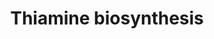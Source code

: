 ---
authors:
- Anwesha
- Eweitz
description: This event has been computationally inferred from an event that has been
  demonstrated in another species.<p>The inference is based on Ensembl Compara orthology
  projection. Briefly, reactions for which all involved PhysicalEntities (in input,
  output and catalyst) have a mapped ortholog or paralog are inferred to the other
  species. High-level events are also inferred for these events to allow for easier
  navigation.<p>Details of projection methods and parameters may be found <a href="/projection.html">here.</a><p>  Source:[http://plantreactome.gramene.org/
  Plant Reactome].
last-edited: 2021-05-26
organisms:
- Zea mays
redirect_from:
- /index.php/Pathway:WP3033
- /instance/WP3033
schema-jsonld:
- '@context': https://schema.org/
  '@id': https://wikipathways.github.io/pathways/WP3033.html
  '@type': Dataset
  creator:
    '@type': Organization
    name: WikiPathways
  description: This event has been computationally inferred from an event that has
    been demonstrated in another species.<p>The inference is based on Ensembl Compara
    orthology projection. Briefly, reactions for which all involved PhysicalEntities
    (in input, output and catalyst) have a mapped ortholog or paralog are inferred
    to the other species. High-level events are also inferred for these events to
    allow for easier navigation.<p>Details of projection methods and parameters may
    be found <a href="/projection.html">here.</a><p>  Source:[http://plantreactome.gramene.org/
    Plant Reactome].
  keywords:
  - 4-methyl-5-(beta-hydroxyethyl)thiazole
  - CO2
  - PPi
  - hydroxymethylpyrimidine
  - phosphate
  - D-glyceraldehyde-3-phosphate
  - TMP
  - 5-phosphate
  - ADP
  - synthase
  - 1-deoxy-D-xylulose-5-phosphate
  - 1-deoxy-D-xylulose
  - ATP
  - 4-amino-5-hydroxymethyl-2-methylpyrimidine-pyrophosphate
  - GRMZM2G401934
  - PYR
  license: CC0
  name: Thiamine biosynthesis
seo: CreativeWork
title: Thiamine biosynthesis
wpid: WP3033
---